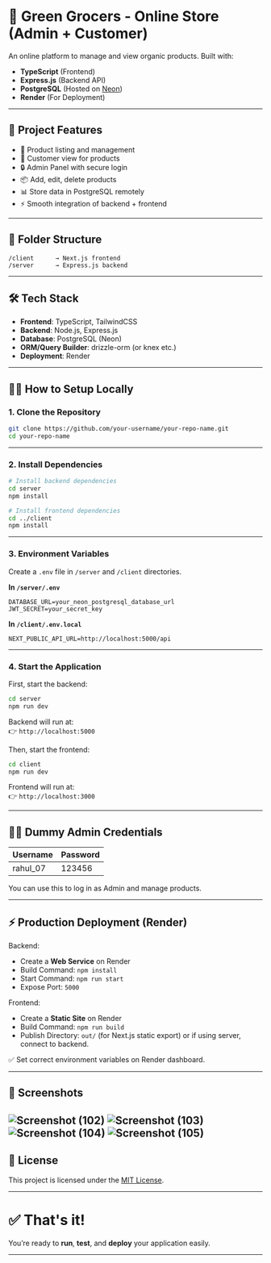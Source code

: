 # 🌟 Green Grocers - Online Store (Admin + Customer)

An online platform to manage and view organic products. Built with:

- **TypeScript** (Frontend)
- **Express.js** (Backend API)
- **PostgreSQL** (Hosted on [Neon](https://neon.tech))
- **Render** (For Deployment)

---

## 🚀 Project Features

- 🌱 Product listing and management
- 🛒 Customer view for products
- 🔒 Admin Panel with secure login
- 📦 Add, edit, delete products
- 📊 Store data in PostgreSQL remotely
- ⚡ Smooth integration of backend + frontend

---

## 📂 Folder Structure

```
/client      → Next.js frontend
/server      → Express.js backend
```

---

## 🛠 Tech Stack

- **Frontend**: TypeScript, TailwindCSS
- **Backend**: Node.js, Express.js
- **Database**: PostgreSQL (Neon)
- **ORM/Query Builder**: drizzle-orm (or knex etc.)
- **Deployment**: Render

---

## 🧑‍💻 How to Setup Locally

### 1. Clone the Repository

```bash
git clone https://github.com/your-username/your-repo-name.git
cd your-repo-name
```

---

### 2. Install Dependencies

```bash
# Install backend dependencies
cd server
npm install

# Install frontend dependencies
cd ../client
npm install
```

---

### 3. Environment Variables

Create a `.env` file in `/server` and `/client` directories.

**In `/server/.env`**

```env
DATABASE_URL=your_neon_postgresql_database_url
JWT_SECRET=your_secret_key
```

**In `/client/.env.local`**

```env
NEXT_PUBLIC_API_URL=http://localhost:5000/api
```

---

### 4. Start the Application

First, start the backend:

```bash
cd server
npm run dev
```

Backend will run at:  
👉 `http://localhost:5000`

Then, start the frontend:

```bash
cd client
npm run dev
```

Frontend will run at:  
👉 `http://localhost:3000`

---

## 🧑‍🏫 Dummy Admin Credentials

| Username  | Password |
|-----------|----------|
| rahul_07  | 123456   |

You can use this to log in as Admin and manage products.

---

## ⚡ Production Deployment (Render)

Backend:
- Create a **Web Service** on Render
- Build Command: `npm install`
- Start Command: `npm run start`
- Expose Port: `5000`

Frontend:
- Create a **Static Site** on Render
- Build Command: `npm run build`
- Publish Directory: `out/` (for Next.js static export) or if using server, connect to backend.

✅ Set correct environment variables on Render dashboard.

---

## 📸 Screenshots
![Screenshot (102)](https://github.com/user-attachments/assets/11958fc9-16db-418a-b4d9-1dd8eae3e1d8)
![Screenshot (103)](https://github.com/user-attachments/assets/2915b529-6e24-4615-a05d-ee9ea0d98e77)
![Screenshot (104)](https://github.com/user-attachments/assets/62751b5a-965f-4cc2-bbf1-fe4d94382dd1)
![Screenshot (105)](https://github.com/user-attachments/assets/b7b83e20-517a-4c1b-9b7e-7a2c05b5d723)
---

## 📑 License

This project is licensed under the [MIT License](LICENSE).

---

# ✅ That's it!

You’re ready to **run**, **test**, and **deploy** your application easily.

---
